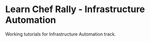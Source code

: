 # Learn Chef Rally - Infrastructure Automation

Working tutorials for Infrastructure Automation track.
